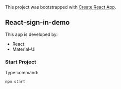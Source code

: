 This project was bootstrapped with [Create React App](https://github.com/facebook/create-react-app).

## React-sign-in-demo

This app is developed by:

- React
- Material-UI

### Start Project

Type command:

```
npm start
```
